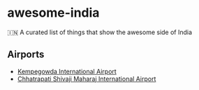 # awesome-india
🇮🇳 A curated list of things that show the awesome side of India

## Airports
- [Kempegowda International Airport](https://en.wikipedia.org/wiki/Kempegowda_International_Airport)
- [Chhatrapati Shivaji Maharaj International Airport](https://en.wikipedia.org/wiki/Chhatrapati_Shivaji_Maharaj_International_Airport)
